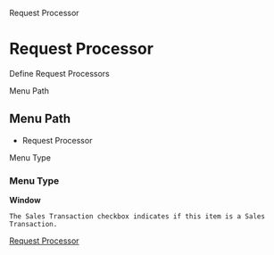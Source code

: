
Request Processor
# Request Processor


Define Request Processors

Menu Path
## Menu Path



- Request Processor

Menu Type
### Menu Type

**Window**

```
The Sales Transaction checkbox indicates if this item is a Sales Transaction.
```

[Request Processor](functional-guide/window/window-request-processor.md)
